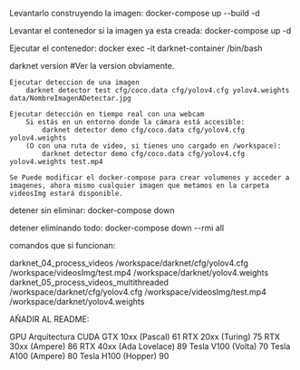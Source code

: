 Levantarlo construyendo la imagen:
docker-compose up --build -d

Levantar el contenedor si la imagen ya esta creada:
docker-compose up -d


Ejecutar el contenedor:
docker exec -it darknet-container /bin/bash

darknet version                         #Ver la version obviamente.

    Ejecutar deteccion de una imagen
        darknet detector test cfg/coco.data cfg/yolov4.cfg yolov4.weights data/NombreImagenADetectar.jpg

    Ejecutar detección en tiempo real con una webcam
        Si estás en un entorno donde la cámara está accesible:
            darknet detector demo cfg/coco.data cfg/yolov4.cfg yolov4.weights
        (O con una ruta de video, si tienes uno cargado en /workspace):
            darknet detector demo cfg/coco.data cfg/yolov4.cfg yolov4.weights test.mp4

    Se Puede modificar el docker-compose para crear volumenes y acceder a imagenes, ahora mismo cualquier imagen que metamos en la carpeta videosImg estará disponible.

detener sin eliminar:
docker-compose down

detener eliminando todo:
docker-compose down --rmi all


comandos que si funcionan:

darknet_04_process_videos /workspace/darknet/cfg/yolov4.cfg /workspace/videosImg/test.mp4 /workspace/darknet/yolov4.weights
darknet_05_process_videos_multithreaded /workspace/darknet/cfg/yolov4.cfg /workspace/videosImg/test.mp4 /workspace/darknet/yolov4.weights


AÑADIR AL README:

GPU	Arquitectura        CUDA
GTX 10xx (Pascal)	    61
RTX 20xx (Turing)	    75
RTX 30xx (Ampere)	    86
RTX 40xx (Ada Lovelace)	89
Tesla V100 (Volta)	    70
Tesla A100 (Ampere)	    80
Tesla H100 (Hopper)	    90
